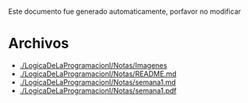 Este documento fue generado automaticamente, porfavor no modificar

# Archivos

* [./LogicaDeLaProgramacionI/Notas/Imagenes](./LogicaDeLaProgramacionI/Notas/Imagenes)
* [./LogicaDeLaProgramacionI/Notas/README.md](./LogicaDeLaProgramacionI/Notas/README.md)
* [./LogicaDeLaProgramacionI/Notas/semana1.md](./LogicaDeLaProgramacionI/Notas/semana1.md)
* [./LogicaDeLaProgramacionI/Notas/semana1.pdf](./LogicaDeLaProgramacionI/Notas/semana1.pdf)
